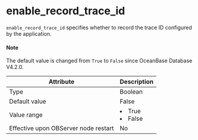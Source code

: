 # enable_record_trace_id

`enable_record_trace_id` specifies whether to record the trace ID configured by the application.

<main id="notice" type='explain'>
  <h4>Note</h4>
  <p>The default value is changed from <code>True</code> to <code>False</code> since OceanBase Database V4.2.0. </p>
</main>

| **Attribute** | **Description** |
|------------------|--------------------------------------------------------------------------------------------------------|
| Type | Boolean |
| Default value | False |
| Value range | <li> True   <li> False |
| Effective upon OBServer node restart | No |



